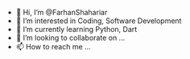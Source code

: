 - 👋 Hi, I’m @FarhanShahariar
- 👀 I’m interested in Coding, Software Development
- 🌱 I’m currently learning Python, Dart
- 💞️ I’m looking to collaborate on ...
- 📫 How to reach me ...

<!---
FarhanShahariar/FarhanShahariar is a ✨ special ✨ repository because its `README.md` (this file) appears on your GitHub profile.
You can click the Preview link to take a look at your changes.
--->
